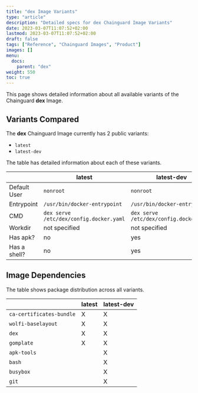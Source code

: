 ```yaml
---
title: "dex Image Variants"
type: "article"
description: "Detailed specs for dex Chainguard Image Variants"
date: 2023-03-07T11:07:52+02:00
lastmod: 2023-03-07T11:07:52+02:00
draft: false
tags: ["Reference", "Chainguard Images", "Product"]
images: []
menu:
  docs:
    parent: "dex"
weight: 550
toc: true
---
```


This page shows detailed information about all available variants of the Chainguard **dex** Image.

## Variants Compared
The **dex** Chainguard Image currently has 2 public variants: 

- `latest`
- `latest-dev`

The table has detailed information about each of these variants.

|              | latest                                  | latest-dev                              |
|--------------|-----------------------------------------|-----------------------------------------|
| Default User | `nonroot`                               | `nonroot`                               |
| Entrypoint   | `/usr/bin/docker-entrypoint`            | `/usr/bin/docker-entrypoint`            |
| CMD          | `dex serve /etc/dex/config.docker.yaml` | `dex serve /etc/dex/config.docker.yaml` |
| Workdir      | not specified                           | not specified                           |
| Has apk?     | no                                      | yes                                     |
| Has a shell? | no                                      | yes                                     |

## Image Dependencies
The table shows package distribution across all variants.

|                          | latest | latest-dev |
|--------------------------|--------|------------|
| `ca-certificates-bundle` | X      | X          |
| `wolfi-baselayout`       | X      | X          |
| `dex`                    | X      | X          |
| `gomplate`               | X      | X          |
| `apk-tools`              |        | X          |
| `bash`                   |        | X          |
| `busybox`                |        | X          |
| `git`                    |        | X          |

